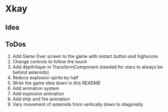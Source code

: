 
# Xkay

## Idea

## ToDos

1. Add Game Over screen to the game with restart button and highscore
1. Change controls to follow the touch
1. Add depth/layer in TransformComponent (needed for stars to always be behind asteroids)
1. Reduce explosion sprite by half
1. Write the game idea down in this README
1. Add animation system
1. Add explosion animation
1. Add ship and fire animation
1. Vary movement of asteroids from vertically down to diagonally

